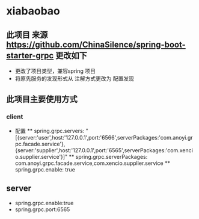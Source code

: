 # xiabaobao
## 此项目 来源 https://github.com/ChinaSilence/spring-boot-starter-grpc 更改如下
* 更改了项目类型，兼容spring 项目
* 将原先服务的发现形式从 注解方式更改为 配置发现
## 此项目主要使用方式
### client
* 配置 
** spring.grpc.servers: "[{server:'user',host:'127.0.0.1',port:'6566',serverPackages:'com.anoyi.grpc.facade.service'},{server:'supplier',host:'127.0.0.1',port:'6565',serverPackages:'com.xencio.supplier.service'}]"
** spring.grpc.serverPackages: com.anoyi.grpc.facade.service,com.xencio.supplier.service
** spring.grpc.enable: true
## server
* spring.grpc.enable:true
* spring.grpc.port:6565
